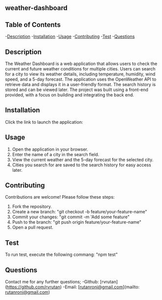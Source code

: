 ## weather-dashboard
  ## Table of Contents
-[Description](#description)
-[Installation](#installation)
-[Usage](#usage)
-[Contributing](#contributing)
-[Test](#test)
-[Questions](#questions)

  ## Description
The Weather Dashboard is a web application that allows users to check the current and future weather conditions for multiple cities. Users can search for a city to view its weather details, including temperature, humidity, wind speed, and a 5-day forecast. The application uses the OpenWeather API to retrieve data and displays it in a user-friendly format. The search history is stored and can be viewed later. The project was built using a front-end provided, with a focus on building and integrating the back end.

## Installation
Click the link to launch the application:

## Usage
1.	Open the application in your browser.
2.	Enter the name of a city in the search field.
3.	View the current weather and the 5-day forecast for the selected city.
4.	Cities you search for are saved to the search history for easy access later.

## Contributing
Contributions are welcome! Please follow these steps:
  1.	Fork the repository.
  2.	Create a new branch: "git checkout -b feature/your-feature-name"
  3.	Commit your changes: "git commit -m 'Add some feature"
  4.  Push to the branch: "git push origin feature/your-feature-name"
  5.  Open a pull request.

## Test
To run test, execute the following commang: "npm test"

## Questions

Contact me for any further questions;
-Github: [rvrutan] (https://github.com/rvrutan)
-Email: [rutanroni@gmail.com](mailto: rutanroni@gmail.com)
